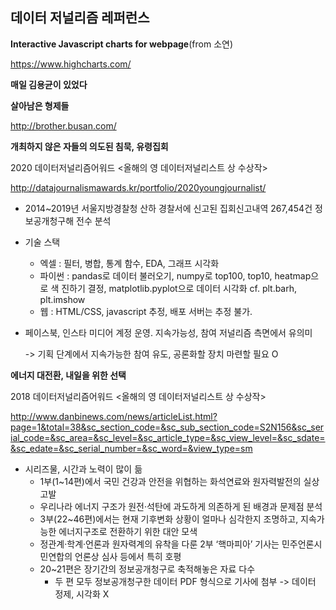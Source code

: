## 데이터 저널리즘 레퍼런스

**Interactive Javascript charts for webpage**(from 소연)

https://www.highcharts.com/



**매일 김용균이 있었다**



**살아남은 형제들**

http://brother.busan.com/



**개최하지 않은 자들의 의도된 침묵, 유령집회**

2020 데이터저널리즘어워드 <올해의 영 데이터저널리스트 상 수상작>

http://datajournalismawards.kr/portfolio/2020youngjournalist/

- 2014~2019년 서울지방경찰청 산하 경찰서에 신고된 집회신고내역 267,454건 정보공개청구해 전수 분석

- 기술 스택 

  - 엑셀 : 필터, 병합, 통계 함수, EDA, 그래프 시각화
  - 파이썬 : pandas로 데이터 불러오기, numpy로 top100, top10, heatmap으로 색 진하기 결정, matplotlib.pyplot으로 데이터 시각화 cf. plt.barh, plt.imshow
  - 웹 : HTML/CSS, javascript 추정, 배포 서버는 추정 불가.

- 페이스북, 인스타 미디어 계정 운영. 지속가능성, 참여 저널리즘 측면에서 유의미 

  -> 기획 단계에서 지속가능한 참여 유도, 공론화할 장치 마련할 필요 O



**에너지 대전환, 내일을 위한 선택**

2018 데이터저널리즘어워드 <올해의 영 데이터저널리스트 상 수상작>

http://www.danbinews.com/news/articleList.html?page=1&total=38&sc_section_code=&sc_sub_section_code=S2N156&sc_serial_code=&sc_area=&sc_level=&sc_article_type=&sc_view_level=&sc_sdate=&sc_edate=&sc_serial_number=&sc_word=&view_type=sm

- 시리즈물, 시간과 노력이 많이 듦
  - 1부(1~14편)에서 국민 건강과 안전을 위협하는 화석연료와 원자력발전의 실상 고발
  - 우리나라 에너지 구조가 원전·석탄에 과도하게 의존하게 된 배경과 문제점 분석
  - 3부(22~46편)에서는 현재 기후변화 상황이 얼마나 심각한지 조명하고, 지속가능한 에너지구조로 전환하기 위한 대안 모색
  - 정관계·학계·언론과 원자력계의 유착을 다룬 2부 ‘핵마피아’ 기사는 민주언론시민연합의 언론상 심사 등에서 특히 호평
  - 20~21편은 장기간의 정보공개청구로 축적해놓은 자료 다수
    - 두 편 모두 정보공개청구한 데이터 PDF 형식으로 기사에 첨부 -> 데이터 정제, 시각화 X